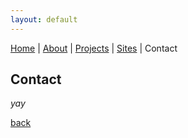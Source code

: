 ```yaml
---
layout: default
---
```

[Home](./) | [About](./about.md) | [Projects](./projects.md) | [Sites](./sites.md) | Contact

## Contact

_yay_

[back](./)
